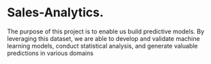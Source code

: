 # Sales-Analytics.
The purpose of this project is to enable us build predictive models. By leveraging this dataset, we are able to develop and validate machine learning models, conduct statistical analysis, and generate valuable predictions in various domains
